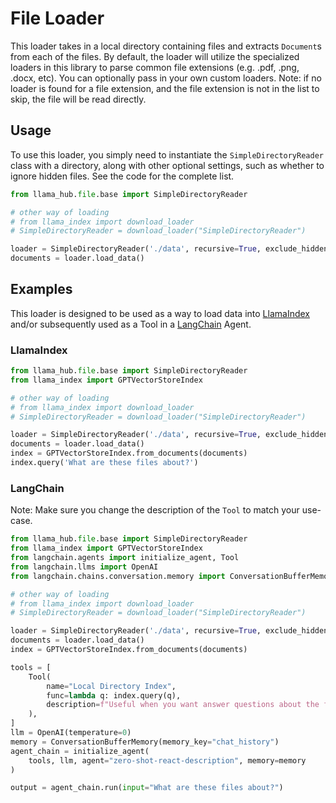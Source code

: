 # File Loader

This loader takes in a local directory containing files and extracts `Document`s from each of the files. By default, the loader will utilize the specialized loaders in this library to parse common file extensions (e.g. .pdf, .png, .docx, etc). You can optionally pass in your own custom loaders. Note: if no loader is found for a file extension, and the file extension is not in the list to skip, the file will be read directly.

## Usage

To use this loader, you simply need to instantiate the `SimpleDirectoryReader` class with a directory, along with other optional settings, such as whether to ignore hidden files. See the code for the complete list.

```python
from llama_hub.file.base import SimpleDirectoryReader

# other way of loading
# from llama_index import download_loader
# SimpleDirectoryReader = download_loader("SimpleDirectoryReader")

loader = SimpleDirectoryReader('./data', recursive=True, exclude_hidden=True)
documents = loader.load_data()
```

## Examples

This loader is designed to be used as a way to load data into [LlamaIndex](https://github.com/jerryjliu/gpt_index/tree/main/gpt_index) and/or subsequently used as a Tool in a [LangChain](https://github.com/hwchase17/langchain) Agent.

### LlamaIndex

```python
from llama_hub.file.base import SimpleDirectoryReader
from llama_index import GPTVectorStoreIndex

# other way of loading
# from llama_index import download_loader
# SimpleDirectoryReader = download_loader("SimpleDirectoryReader")

loader = SimpleDirectoryReader('./data', recursive=True, exclude_hidden=True)
documents = loader.load_data()
index = GPTVectorStoreIndex.from_documents(documents)
index.query('What are these files about?')
```

### LangChain

Note: Make sure you change the description of the `Tool` to match your use-case.

```python
from llama_hub.file.base import SimpleDirectoryReader
from llama_index import GPTVectorStoreIndex
from langchain.agents import initialize_agent, Tool
from langchain.llms import OpenAI
from langchain.chains.conversation.memory import ConversationBufferMemory

# other way of loading
# from llama_index import download_loader
# SimpleDirectoryReader = download_loader("SimpleDirectoryReader")

loader = SimpleDirectoryReader('./data', recursive=True, exclude_hidden=True)
documents = loader.load_data()
index = GPTVectorStoreIndex.from_documents(documents)

tools = [
    Tool(
        name="Local Directory Index",
        func=lambda q: index.query(q),
        description=f"Useful when you want answer questions about the files in your local directory.",
    ),
]
llm = OpenAI(temperature=0)
memory = ConversationBufferMemory(memory_key="chat_history")
agent_chain = initialize_agent(
    tools, llm, agent="zero-shot-react-description", memory=memory
)

output = agent_chain.run(input="What are these files about?")
```
